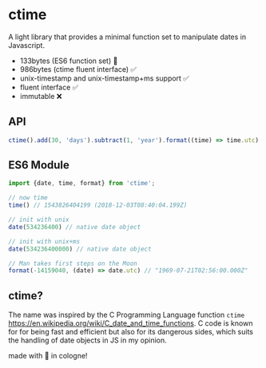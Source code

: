 # ctime

A light library that provides a minimal function set to manipulate dates in Javascript.

* 133bytes (ES6 function set) 🤩
* 986bytes (ctime fluent interface) ✅
* unix-timestamp and unix-timestamp+ms support ✅
* fluent interface ✅
* immutable ❌ 

## API

```js
ctime().add(30, 'days').subtract(1, 'year').format((time) => time.utc)
```

## ES6 Module

```js
import {date, time, format} from 'ctime';

// now time
time() // 1543826404199 (2018-12-03T08:40:04.199Z)

// init with unix
date(534236400) // native date object

// init with unix+ms
date(534236400000) // native date object

// Man takes first steps on the Moon
format(-14159040, (date) => date.utc) // "1969-07-21T02:56:00.000Z"
```

## ctime?
The name was inspired by the C Programming Language function `ctime` https://en.wikipedia.org/wiki/C_date_and_time_functions. C code is known for for being fast and efficient but also for its dangerous sides, which suits the handling of date objects in JS in my opinion.

made with 💙 in cologne!
